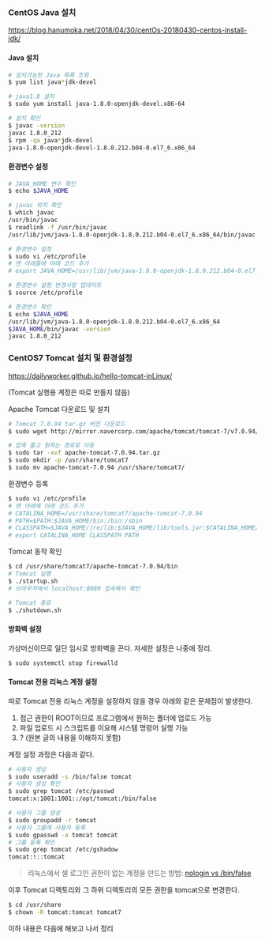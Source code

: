 ### CentOS Java 설치

<https://blog.hanumoka.net/2018/04/30/centOs-20180430-centos-install-jdk/>

#### Java 설치

```bash
# 설치가능한 Java 목록 조회
$ yum list java*jdk-devel

# java1.8 설치
$ sudo yum install java-1.8.0-openjdk-devel.x86-64

# 설치 확인
$ javac -version
javac 1.8.0_212
$ rpm -qa java*jdk-devel
java-1.8.0-openjdk-devel-1.8.0.212.b04-0.el7_6.x86_64
```

#### 환경변수 설정

```bash
# JAVA_HOME 변수 확인
$ echo $JAVA_HOME

# javac 위치 확인
$ which javac
/usr/bin/javac
$ readlink -f /usr/bin/javac
/usr/lib/jvm/java-1.8.0-openjdk-1.8.0.212.b04-0.el7_6.x86_64/bin/javac

# 환경변수 설정
$ sudo vi /etc/profile
# 맨 아래줄에 아래 코드 추가
# export JAVA_HOME=/usr/lib/jvm/java-1.8.0-openjdk-1.8.0.212.b04-0.el7_6.x86_64

# 환경변수 설정 변경사항 업데이트
$ source /etc/profile

# 환경변수 확인
$ echo $JAVA_HOME
/usr/lib/jvm/java-1.8.0-openjdk-1.8.0.212.b04-0.el7_6.x86_64
$JAVA_HOME/bin/javac -version
javac 1.8.0_212
```



### CentOS7 Tomcat 설치 및 환경설정

<https://dailyworker.github.io/hello-tomcat-inLinux/>

(Tomcat 실행용 계정은 따로 만들지 않음)

Apache Tomcat 다운로드 및 설치

```bash
# Tomcat 7.0.94 tar.gz 버전 다운로드
$ sudo wget http://mirror.navercorp.com/apache/tomcat/tomcat-7/v7.0.94/bin/apache-tomcat-7.0.94.tar.gz

# 압축 풀고 원하는 경로로 이동
$ sudo tar -xvf apache-tomcat-7.0.94.tar.gz
$ sudo mkdir -p /usr/share/tomcat7
$ sudo mv apache-tomcat-7.0.94 /usr/share/tomcat7/
```

환경변수 등록

```bash
$ sudo vi /etc/profile
# 맨 아래에 아래 코드 추가
# CATALINA_HOME=/usr/share/tomcat7/apache-tomcat-7.0.94
# PATH=$PATH:$JAVA_HOME/bin:/bin:/sbin
# CLASSPATH=$JAVA_HOME/jre/lib:$JAVA_HOME/lib/tools.jar:$CATALINA_HOME/lib-jsp-api.jar:$CATALINA_HOME/lib/servlet-api.jar
# export CATALINA_HOME CLASSPATH PATH
```

Tomcat 동작 확인

```bash
$ cd /usr/share/tomcat7/apache-tomcat-7.0.94/bin
# Tomcat 실행
$ ./startup.sh
# 브라우저에서 localhost:8080 접속해서 확인

# Tomcat 종료
$ ./shutdown.sh
```

#### 방화벽 설정

가상머신이므로 일단 임시로 방화벽을 끈다. 자세한 설정은 나중에 정리.

```bash
$ sudo systemctl stop firewalld
```

#### Tomcat 전용 리눅스 계정 설정

따로 Tomcat 전용 리눅스 계정을 설정하지 않을 경우 아래와 같은 문제점이 발생한다.

1. 접근 권한이 ROOT이므로 프로그램에서 원하는 폴더에 업로드 가능
2. 파일 업로드 시 스크립트를 이요해 시스템 명령어 실행 가능
3. ? (원본 글의 내용을 이해하지 못함)

계정 설정 과정은 다음과 같다.

```bash
# 사용자 생성
$ sudo useradd -s /bin/false tomcat
# 사용자 생성 확인
$ sudo grep tomcat /etc/passwd
tomcat:x:1001:1001::/opt/tomcat:/bin/false

# 사용자 그룹 생성
$ sudo groupadd -r tomcat
# 사용자 그룹에 사용자 등록
$ sudo gpasswd -a tomcat tomcat
# 그룹 등록 확인
$ sudo grep tomcat /etc/gshadow
tomcat:!::tomcat
```

> 리눅스에서 셀 로그인 권한이 없는 계정을 만드는 방법: [nologin vs /bin/false](<https://oracle-base.com/articles/linux/linux-firewall-firewalld>)

이후 Tomcat 디렉토리와 그 하위 디렉토리의 모든 권한을 tomcat으로 변경한다.

```bash
$ cd /usr/share
$ chown -R tomcat:tomcat tomcat7
```

이하 내용은 다음에 해보고 나서 정리
